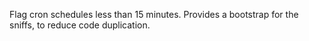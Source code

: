 Flag cron schedules less than 15 minutes.
Provides a bootstrap for the sniffs, to reduce code duplication.
